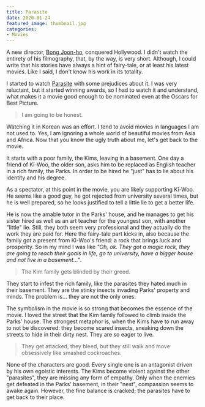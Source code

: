 ```yaml
---
title: Parasite
date: 2020-01-24
featured_image: thumbnail.jpg
categories:
- Movies
---
```

A new director, [Bong Joon-ho](https://www.imdb.com/name/nm0094435/), conquered Hollywood. I didn't watch the entirety of his filmography, that, by the way, is very short. Although, I could write that his stories have always a hint of fairy-tale, or at least his latest movies. Like I said, I don't know his work in its totality.

I started to watch [Parasite](https://www.imdb.com/title/tt6751668) with some prejudices about it. I was very reluctant, but it started winning awards, so I had to watch it and understand, what makes it a movie good enough to be nominated even at the Oscars for Best Picture.

> I am going to be honest.

Watching it in Korean was an effort. I tend to avoid movies in languages I am not used to. Yes, I am ignoring a whole world of beautiful movies from Asia and Africa. Now that you know the ugly truth about me, let's get back to the movie.

It starts with a poor family, the Kims, leaving in a basement. One day a friend of Ki-Woo, the older son, asks him to be replaced as English teacher in a rich family, the Parks. In order to be hired he "just" has to lie about his identity and his degree.

As a spectator, at this point in the movie, you are likely supporting Ki-Woo. He seems like a good guy, he got rejected from university several times, but he is well prepared, so he looks justified to tell a little lie to get a better life.

He is now the amable tutor in the Parks' house, and he manages to get his sister hired as well as an art teacher for the youngest son, with another "little" lie. Still, they both seem very professional and they actually do the work they are paid for. Here the fairy-tale part kicks in, also because the family got a present from Ki-Woo's friend: a rock that brings luck and prosperity.
So in my mind I was like _"Oh, ok. They got a magic rock, they are going to reach their goals in life, go to university, have a bigger house and not live in a basement..."_.

> The Kim family gets blinded by their greed.

They start to infest the rich family, like the parasites they hated much in their basement. They are the stinky insects invading Parks' property and minds. The problem is... they are not the only ones.

The symbolism in the movie is so strong that becomes the essence of the movie. I loved the street that the Kim family followed to climb inside the Parks' house. The strongest metaphor is, when the Kims have to run away to not be discovered: they become scared insects, sneaking down the streets to hide in their dirty nest.
They are so eager to live.

> They get attacked, they bleed, but they still walk and move obsessively like smashed cockroaches.

None of the characters are good. Every single one is an antagonist driven by his own egoistic interests. The Kims become violent against the other "parasites", they are missing any form of empathy. Only when the enemies get defeated in the Parks' basement, in their "nest", compassion seems to awake again. However, the fine balance is cracked; the parasites have to get back to their place.

